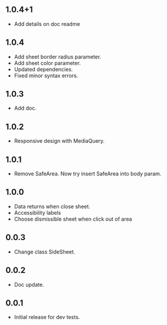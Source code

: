 ## 1.0.4+1

* Add details on doc readme

## 1.0.4

* Add sheet border radius parameter.
* Add sheet color parameter.
* Updated dependencies.
* Fixed minor syntax errors.

## 1.0.3
* Add doc.

## 1.0.2
* Responsive design with MediaQuery.

## 1.0.1
* Remove SafeArea. Now try insert SafeArea into body param.

## 1.0.0

* Data returns when close sheet.
* Accessibility labels
* Choose dismissible sheet when click out of area

## 0.0.3

* Change class SideSheet.

## 0.0.2

* Doc update.

## 0.0.1

* Initial release for dev tests.
